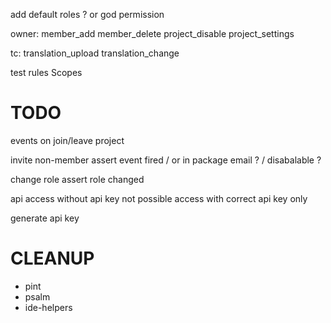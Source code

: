add default roles ?
or god permission

owner:
member_add
member_delete
project_disable
project_settings

tc:
translation_upload
translation_change

test rules
Scopes


# TODO
events on join/leave project

invite non-member
assert event fired / or in package email ? / disabalable ?

change role
assert role changed

api
access without api key not possible
access with correct api key only

generate api key



# CLEANUP
- pint
- psalm
- ide-helpers





